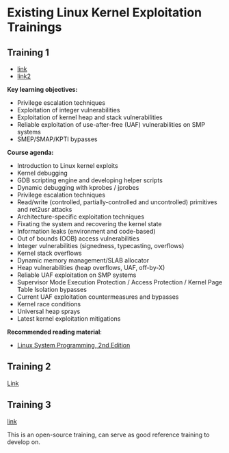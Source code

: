 # Existing Linux Kernel Exploitation Trainings

## Training 1
- [link](https://duasynt.com/training-intro-kernel-exploit-dev)
- [link2](https://www.offensivecon.org/trainings/2018/linux-kernel-exploitation-techniques-vitaly-nikolenko.html)

**Key learning objectives:**

-   Privilege escalation techniques
-   Exploitation of integer vulnerabilities
-   Exploitation of kernel heap and stack vulnerabilities
-   Reliable exploitation of use-after-free (UAF) vulnerabilities on SMP systems
-   SMEP/SMAP/KPTI bypasses

**Course agenda:**

-   Introduction to Linux kernel exploits
-   Kernel debugging
-   GDB scripting engine and developing helper scripts
-   Dynamic debugging with kprobes / jprobes
-   Privilege escalation techniques
-   Read/write (controlled, partially-controlled and uncontrolled) primitives and ret2usr attacks
-   Architecture-specific exploitation techniques
-   Fixating the system and recovering the kernel state
-   Information leaks (environment and code-based)
-   Out of bounds (OOB) access vulnerabilities
-   Integer vulnerabilities (signedness, typecasting, overflows)
-   Kernel stack overflows
-   Dynamic memory management/SLAB allocator
-   Heap vulnerabilities (heap overflows, UAF, off-by-X)
-   Reliable UAF exploitation on SMP systems
-   Supervisor Mode Execution Protection / Access Protection / Kernel Page Table Isolation bypasses
-   Current UAF exploitation countermeasures and bypasses
-   Kernel race conditions
-   Universal heap sprays
-   Latest kernel exploitation mitigations

**Recommended reading material**:

-   [Linux System Programming, 2nd Edition](https://www.oreilly.com/library/view/linux-system-programming/9781449341527/)

## Training 2

[Link](http://immunityinc.com/education/kernel-exploitation.html)


## Training 3
[link](https://exploit.courses/files/bfh2019/day8/0x73_KernelExploitation.pdf)

This is an open-source training, can serve as good reference training to develop on.